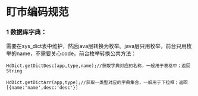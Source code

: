 # 盯市编码规范

### 1 数据库字典：

需要在sys_dict表中维护，然后java层转换为枚举。java层只用枚举，前台只用枚举的name，不需要关心code。前台枚举转换公共方法：

`HdDict.getDictDesc(app,type,name);//获取字典对应的名称，一般用于表格中；返回String`

`HdDict.getDictArr(app,type);//获取一类型对应的字典集合，一般用于下拉框；返回[{name:'name',desc:'desc'}]`